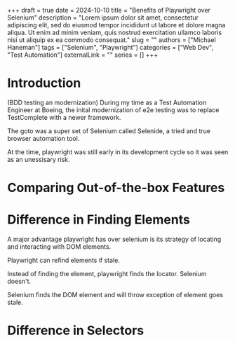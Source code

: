 +++ 
draft = true
date = 2024-10-10
title = "Benefits of Playwright over Selenium"
description = "Lorem ipsum dolor sit amet, consectetur adipiscing elit, sed do eiusmod tempor incididunt ut labore et dolore magna aliqua. Ut enim ad minim veniam, quis nostrud exercitation ullamco laboris nisi ut aliquip ex ea commodo consequat."
slug = ""
authors = ["Michael Haneman"]
tags = ["Selenium", "Playwright"]
categories = ["Web Dev", "Test Automation"]
externalLink = ""
series = []
+++

# Introduction

(BDD testing an modernization)
During my time as a Test Automation Engineer at Boeing, the inital modernization of e2e testing was to replace TestComplete with a newer framework.

The goto was a super set of Selenium called Selenide, a tried and true browser automation tool.

At the time, playwright was still early in its development cycle so it was seen as an unessisary risk.

# Comparing Out-of-the-box Features

# Difference in Finding Elements

A major advantage playwright has over selenium is its strategy of locating and interacting with DOM elements.

Playwright can refind elements if stale.

Instead of finding the element, playwright finds the locator. Selenium doesn't.

Selenium finds the DOM element and will throw exception of element goes stale.

# Difference in Selectors
